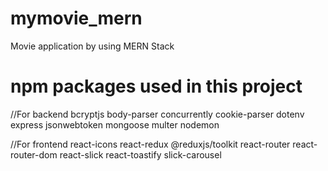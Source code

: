 # mymovie_mern
Movie application by using MERN Stack

# npm packages used in this project
//For backend
bcryptjs body-parser concurrently cookie-parser dotenv express jsonwebtoken mongoose multer nodemon

//For frontend
react-icons react-redux @reduxjs/toolkit react-router react-router-dom react-slick react-toastify slick-carousel 
